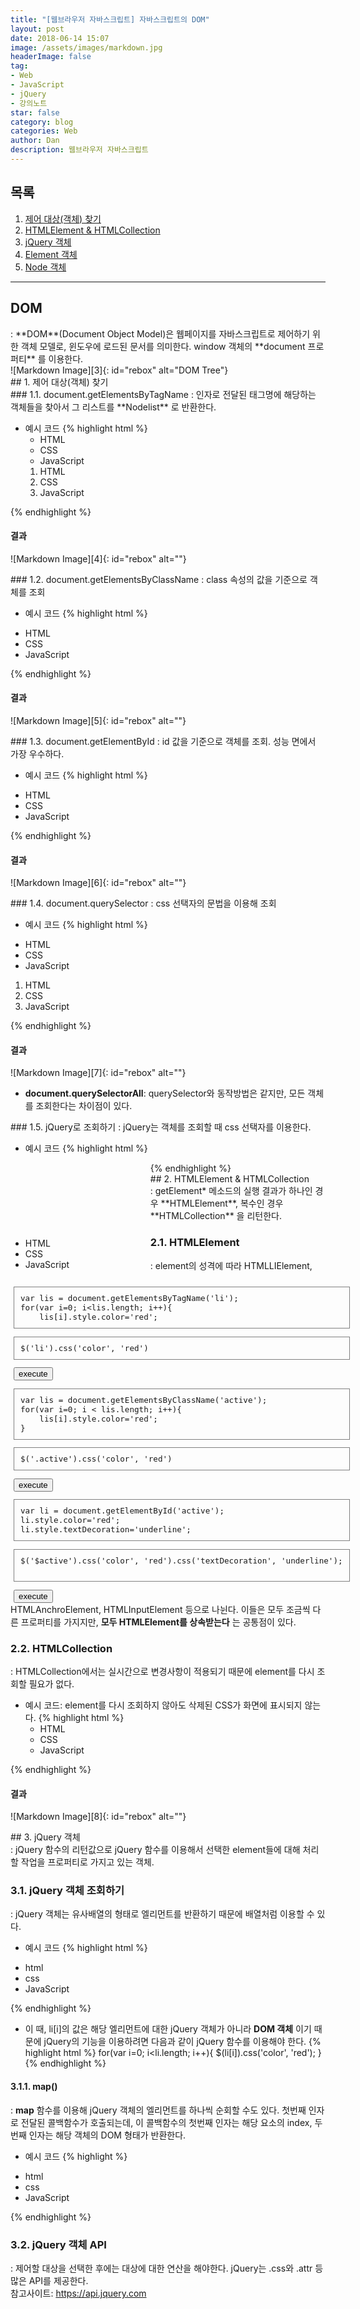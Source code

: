 ```yaml
---
title: "[웹브라우저 자바스크립트] 자바스크립트의 DOM"
layout: post
date: 2018-06-14 15:07
image: /assets/images/markdown.jpg
headerImage: false
tag:
- Web
- JavaScript
- jQuery
- 강의노트
star: false
category: blog
categories: Web
author: Dan
description: 웹브라우저 자바스크립트
---
```


## 목록
1. <a href="#one">제어 대상(객체) 찾기</a><br>
2. <a href="#two">HTMLElement & HTMLCollection</a><br>
3. <a href="#three">jQuery 객체</a><br>
4. <a href="#four">Element 객체</a><br>
5. <a href="#five">Node 객체</a><br>


---
## DOM
<div class="underlined"></div>
: <span class="evidence-yellow">**DOM**(Document Object Model)</span>은 웹페이지를 자바스크립트로 제어하기 위한 객체 모델로, 윈도우에 로드된 문서를 의미한다. window 객체의 **document 프로퍼티** 를 이용한다.
<br>
![Markdown Image][3]{: id="rebox" alt="DOM Tree"}

<div id="one"></div>
## 1. 제어 대상(객체) 찾기
<div class="underlined"></div>
### 1.1. document.getElementsByTagName
: 인자로 전달된 태그명에 해당하는 객체들을 찾아서 그 리스트를 **Nodelist** 로 반환한다.

* 예시 코드
{% highlight html %}
  <!DOCTYPE html>
  <html>
  <body>
  <ul>
      <li>HTML</li>
      <li>CSS</li>
      <li>JavaScript</li>
  </ul>
  <ol>
      <li>HTML</li>
      <li>CSS</li>
      <li>JavaScript</li>
  </ol>
  <script>
      var ul = document.getElementsByTagName('ul')[0];
      var lis = ul.getElementsByTagName('li');
      for(var i=0; lis.length; i++){
          lis[i].style.color='red';   
      }
  </script>
  </body>
  </html>
{% endhighlight %}

#### 결과
![Markdown Image][4]{: id="rebox" alt=""}
<div class="breaker"></div>
### 1.2. document.getElementsByClassName
: class 속성의 값을 기준으로 객체를 조회

* 예시 코드
{% highlight html %}
<!DOCTYPE html>
<html>
<body>
<ul>
    <li>HTML</li>
    <li class="active">CSS</li>
    <li class="active">JavaScript</li>
</ul>
<script>
    var lis = document.getElementsByClassName('active');
    for(var i=0; i < lis.length; i++){
        lis[i].style.color='red';   
    }
</script>
</body>
</html>
{% endhighlight %}

#### 결과
![Markdown Image][5]{: id="rebox" alt=""}

<div class="breaker"></div>
### 1.3. document.getElementById
: id 값을 기준으로 객체를 조회. 성능 면에서 가장 우수하다.

* 예시 코드
{% highlight html %}
<!DOCTYPE html>
<html>
<body>
<ul>
    <li>HTML</li>
    <li id="active">CSS</li>
    <li>JavaScript</li>
</ul>
<script>
    var li = document.getElementById('active');
    li.style.color='red';
</script>
</body>
</html>
{% endhighlight %}

#### 결과
![Markdown Image][6]{: id="rebox" alt=""}

<div class="breaker"></div>
### 1.4. document.querySelector
: css 선택자의 문법을 이용해 조회

* 예시 코드
{% highlight html %}
<!DOCTYPE html>
<html>
<body>
<ul>
    <li>HTML</li>
    <li>CSS</li>
    <li>JavaScript</li>
</ul>
<ol>
    <li>HTML</li>
    <li class="active">CSS</li>
    <li>JavaScript</li>
</ol>

<script>
    var li = document.querySelector('li');
    li.style.color='red';
    var li = document.querySelector('.active');
    li.style.color='blue';
</script>
</body>
</html>
{% endhighlight %}

#### 결과
![Markdown Image][7]{: id="rebox" alt=""}

* **document.querySelectorAll**: querySelector와 동작방법은 같지만, 모든 객체를 조회한다는 차이점이 있다.

<div class="breaker"></div>
### 1.5. jQuery로 조회하기
: jQuery는 객체를 조회할 때 css 선택자를 이용한다.

* 예시 코드
{% highlight html %}
<!DOCTYPE html>
<html>
<head>
    <style>
    #demo{width:200px;float: left; margin-top:120px;}
    #execute{float: left; margin:0; font-size:0.9em;}
    #execute{padding-left: 5px}
    #execute li{list-style: none}
    #execute pre{border:1px solid gray; padding:10px;}
    </style>
</head>
<body>
<ul id="demo">
    <li class="active">HTML</li>
    <li id="active">CSS</li>
    <li class="active">JavaScript</li>
</ul>
<ul id="execute">
    <li>
        <pre>
var lis = document.getElementsByTagName('li');
for(var i=0; i&lt;lis.length; i++){
    lis[i].style.color='red';   
</pre>
        <pre>
$('li').css('color', 'red')     </pre>
        <input type="button" value="execute" onclick="$('li').css('color', 'red')" />
    </li>
    <li>
        <pre>
var lis = document.getElementsByClassName('active');
for(var i=0; i &lt; lis.length; i++){
    lis[i].style.color='red';   
}</pre>
        <pre>
$('.active').css('color', 'red')</pre>
        <input type="button" value="execute" onclick="$('.active').css('color', 'red')" />
    </li>
    <li>
        <pre>
var li = document.getElementById('active');
li.style.color='red';
li.style.textDecoration='underline';</pre>
        <pre>
$('$active').css('color', 'red').css('textDecoration', 'underline');
        </pre>
        <input type="button" value="execute" onclick="$('#active').css('color', 'red').css('textDecoration', 'underline')" />
    </li>
</ul>
<script src="//code.jquery.com/jquery-1.11.0.min.js"></script>
</body>
</html>
{% endhighlight %}

<div class="breaker"></div>
<div id="two"></div>
## 2. HTMLElement & HTMLCollection
<div class="underlined"></div>
: getElement* 메소드의 실행 결과가 하나인 경우 **HTMLElement**, 복수인 경우 **HTMLCollection** 을 리턴한다.

### 2.1. HTMLElement
: element의 성격에 따라 HTMLLIElement, HTMLAnchroElement, HTMLInputElement 등으로 나뉜다. 이들은 모두 조금씩 다른 프로퍼티를 가지지만, **모두 HTMLElement를 상속받는다** 는 공통점이 있다.

<div class="breaker"></div>

### 2.2. HTMLCollection
: HTMLCollection에서는 실시간으로 변경사항이 적용되기 때문에 element를 다시 조회할 필요가 없다.

* 예시 코드: element를 다시 조회하지 않아도 삭제된 CSS가 화면에 표시되지 않는다.
{% highlight html %}
  <!DOCTYPE html>
  <html>
  <body>
  <ul>
      <li>HTML</li>
      <li>CSS</li>
      <li id="active">JavaScript</li>
  </ul>
  <script>
  console.group('before');
  var lis = document.getElementsByTagName('li');
  for(var i = 0; i < lis.length; i++){
      console.log(lis[i]);
  }
  console.groupEnd();
  console.group('after');
  lis[1].parentNode.removeChild(lis[1]);
  for(var i = 0; i < lis.length; i++){
      console.log(lis[i]);
  }
  console.groupEnd();
  </script>
  </body>
  </html>
{% endhighlight %}

#### 결과
![Markdown Image][8]{: id="rebox" alt=""}

<div class="breaker"></div>
<div id="three"></div>
## 3. jQuery 객체
<div class="underlined"></div>
: jQuery 함수의 리턴값으로 jQuery 함수를 이용해서 선택한 element들에 대해 처리할 작업을 프로퍼티로 가지고 있는 객체.

### 3.1. jQuery 객체 조회하기
: jQuery 객체는 유사배열의 형태로 엘리먼트를 반환하기 때문에 배열처럼 이용할 수 있다.

* 예시 코드
{% highlight html %}
<ul>
    <li>html</li>
    <li>css</li>
    <li>JavaScript</li>
</ul>
<script src="http://code.jquery.com/jquery-1.11.0.min.js"></script>
<script>
    console.log($('li').length);
    console.log($('li')[0]);
    var li = $('li');
    for(var i=0; i<li.length; i++){
        console.log(li[i]);
    }
</script>
{% endhighlight %}

* 이 때, li[i]의 값은 해당 엘리먼트에 대한 jQuery 객체가 아니라 **DOM 객체** 이기 때문에 jQuery의 기능을 이용하려면 다음과 같이 jQuery 함수를 이용해야 한다.
{% highlight html %}
for(var i=0; i<li.length; i++){
    $(li[i]).css('color', 'red');
}
{% endhighlight %}

#### 3.1.1. map()
: **map** 함수를 이용해 jQuery 객체의 엘리먼트를 하나씩 순회할 수도 있다. 첫번째 인자로 전달된 콜백함수가 호출되는데, 이 콜백함수의 <span class="evidence-yellow">첫번째 인자는 해당 요소의 index, 두번째 인자는 해당 객체의 DOM 형태가 반환</span>한다.

* 예시 코드
{% highlight %}
<ul>
    <li>html</li>
    <li>css</li>
    <li>JavaScript</li>
</ul>
<script src="http://code.jquery.com/jquery-1.11.0.min.js"></script>
<script>
    var li = $('li');
    li.map(function(index, elem){
        console.log(index, elem);
        $(elem).css('color', 'red');
    })
</script>
{% endhighlight %}
<div class="breaker"></div>

### 3.2. jQuery 객체 API
: 제어할 대상을 선택한 후에는 대상에 대한 연산을 해야한다. jQuery는 .css와 .attr 등 많은 API를 제공한다.<br>
참고사이트: https://api.jquery.com
